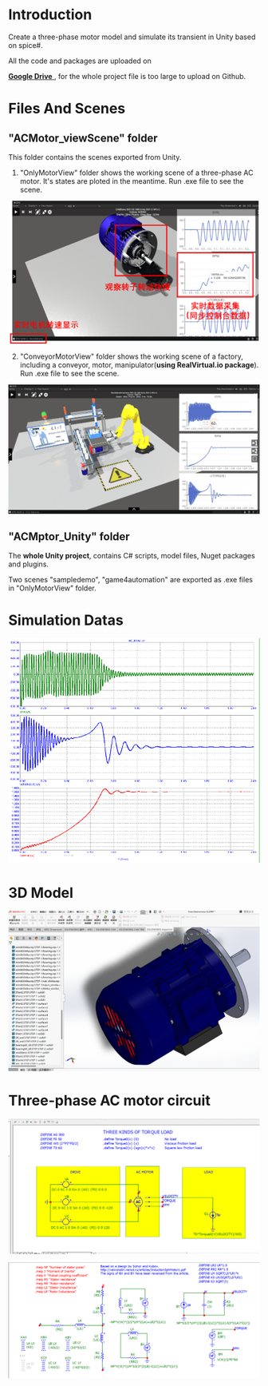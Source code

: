 # Introduction

Create a three-phase motor model and simulate its transient in Unity based on spice#.

All the code and packages are uploaded on 

[__Google Drive__ ](https://drive.google.com/drive/my-drive), for the whole project file is too large to upload on Github.

# Files And Scenes

## "ACMotor_viewScene" folder

This folder contains the scenes exported from Unity. 

1. "OnlyMotorView" folder shows the working scene of a three-phase AC motor. It's states are ploted in the meantime. 
Run .exe file to see the scene.

![image](https://github.com/cmczsa/3PhaseMotor-Simulation-Unity-Spicesharp/blob/master/image/simulation.png)

2. "ConveyorMotorView" folder shows the working scene of a factory, including a conveyor, motor, manipulator(__using RealVirtual.io package__). 
Run .exe file to see the scene. 

![image](https://github.com/cmczsa/3PhaseMotor-Simulation-Unity-Spicesharp/blob/master/image/simulation2.png)

## "ACMptor_Unity" folder

The __whole Unity project__, contains C# scripts, model files, Nuget packages and plugins. 

Two scenes "sampledemo", "game4automation" are exported as .exe files in "OnlyMotorView" folder.

# Simulation Datas

![image](https://github.com/cmczsa/3PhaseMotor-Simulation-Unity-Spicesharp/blob/master/image/lines.png)

# 3D Model

![image](https://github.com/cmczsa/3PhaseMotor-Simulation-Unity-Spicesharp/blob/master/image/model.png)

# Three-phase AC motor circuit

![image](https://github.com/cmczsa/3PhaseMotor-Simulation-Unity-Spicesharp/blob/master/image/circle1.png)

![image](https://github.com/cmczsa/3PhaseMotor-Simulation-Unity-Spicesharp/blob/master/image/circle2.png)


